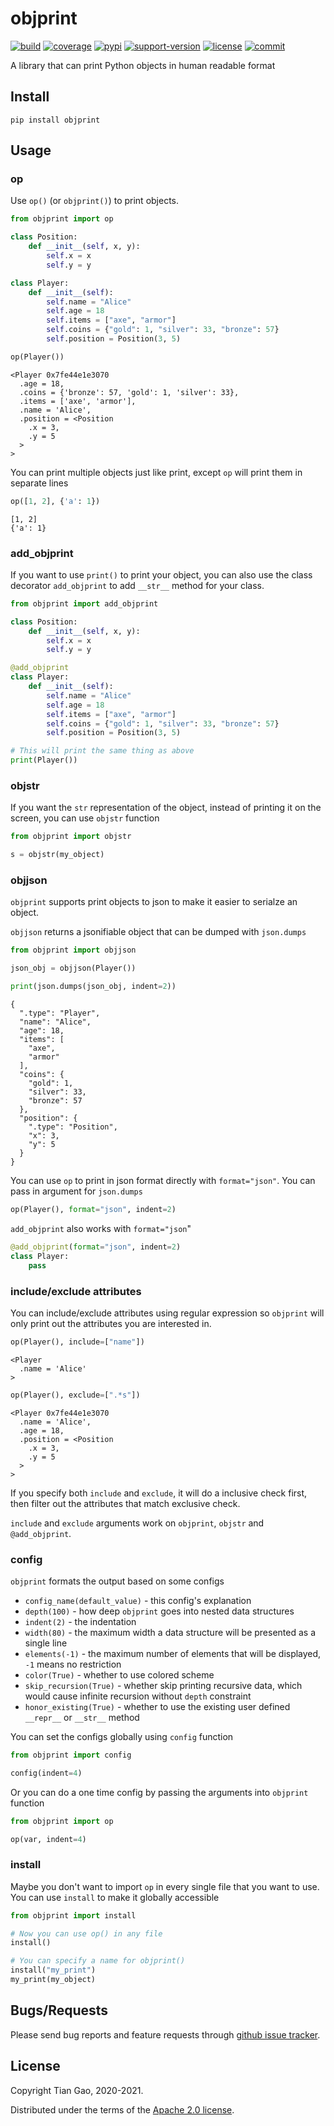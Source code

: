 # objprint

[![build](https://github.com/gaogaotiantian/objprint/workflows/build/badge.svg)](https://github.com/gaogaotiantian/objprint/actions?query=workflow%3Abuild)  [![coverage](https://img.shields.io/codecov/c/github/gaogaotiantian/objprint)](https://codecov.io/gh/gaogaotiantian/objprint)  [![pypi](https://img.shields.io/pypi/v/objprint.svg)](https://pypi.org/project/objprint/)  [![support-version](https://img.shields.io/pypi/pyversions/objprint)](https://img.shields.io/pypi/pyversions/objprint)  [![license](https://img.shields.io/github/license/gaogaotiantian/objprint)](https://github.com/gaogaotiantian/objprint/blob/master/LICENSE)  [![commit](https://img.shields.io/github/last-commit/gaogaotiantian/objprint)](https://github.com/gaogaotiantian/objprint/commits/master)

A library that can print Python objects in human readable format

## Install
```
pip install objprint
```

## Usage

### op

Use ```op()``` (or ```objprint()```) to print objects.

```python
from objprint import op

class Position:
    def __init__(self, x, y):
        self.x = x
        self.y = y

class Player:
    def __init__(self):
        self.name = "Alice"
        self.age = 18
        self.items = ["axe", "armor"]
        self.coins = {"gold": 1, "silver": 33, "bronze": 57}
        self.position = Position(3, 5)

op(Player())
```

```
<Player 0x7fe44e1e3070
  .age = 18,
  .coins = {'bronze': 57, 'gold': 1, 'silver': 33},
  .items = ['axe', 'armor'],
  .name = 'Alice',
  .position = <Position
    .x = 3,
    .y = 5
  >
>
```

You can print multiple objects just like print, except ``op`` will print them in separate lines

```python
op([1, 2], {'a': 1})
```

```
[1, 2]
{'a': 1}
```

### add_objprint

If you want to use ```print()``` to print your object, you can also use the class decorator
```add_objprint``` to add ```__str__``` method for your class.

```python
from objprint import add_objprint

class Position:
    def __init__(self, x, y):
        self.x = x
        self.y = y

@add_objprint
class Player:
    def __init__(self):
        self.name = "Alice"
        self.age = 18
        self.items = ["axe", "armor"]
        self.coins = {"gold": 1, "silver": 33, "bronze": 57}
        self.position = Position(3, 5)

# This will print the same thing as above
print(Player())
```

### objstr

If you want the ``str`` representation of the object, instead of printing it on the screen,
you can use ``objstr`` function

```python
from objprint import objstr

s = objstr(my_object)
```

### objjson

``objprint`` supports print objects to json to make it easier to serialze an object.

``objjson`` returns a jsonifiable object that can be dumped with ``json.dumps``

```python
from objprint import objjson

json_obj = objjson(Player())

print(json.dumps(json_obj, indent=2))
```

```
{
  ".type": "Player",
  "name": "Alice",
  "age": 18,
  "items": [
    "axe",
    "armor"
  ],
  "coins": {
    "gold": 1,
    "silver": 33,
    "bronze": 57
  },
  "position": {
    ".type": "Position",
    "x": 3,
    "y": 5
  }
}
```

You can use ``op`` to print in json format directly with ``format="json"``. You can pass in argument for ```json.dumps```

```python
op(Player(), format="json", indent=2)
```

``add_objprint`` also works with ``format="json``"

```python
@add_objprint(format="json", indent=2)
class Player:
    pass
```

### include/exclude attributes

You can include/exclude attributes using regular expression so ```objprint``` will only print
out the attributes you are interested in.

```python
op(Player(), include=["name"])
```
```
<Player
  .name = 'Alice'
>
```

```python
op(Player(), exclude=[".*s"])
```

```
<Player 0x7fe44e1e3070
  .name = 'Alice',
  .age = 18,
  .position = <Position
    .x = 3,
    .y = 5
  >
>
```

If you specify both ``include`` and ``exclude``, it will do a inclusive check first, then filter out the attributes
that match exclusive check.

```include``` and ```exclude``` arguments work on ```objprint```, ```objstr``` and ```@add_objprint```.

### config

```objprint``` formats the output based on some configs

* ``config_name(default_value)`` - this config's explanation
* ``depth(100)`` - how deep ```objprint``` goes into nested data structures
* ``indent(2)`` - the indentation
* ``width(80)`` - the maximum width a data structure will be presented as a single line
* ``elements(-1)`` - the maximum number of elements that will be displayed, ``-1`` means no restriction
* ``color(True)`` - whether to use colored scheme
* ``skip_recursion(True)`` - whether skip printing recursive data, which would cause infinite recursion without ``depth`` constraint
* ``honor_existing(True)`` - whether to use the existing user defined ``__repr__`` or ``__str__`` method

You can set the configs globally using ``config`` function

```python
from objprint import config

config(indent=4)
```

Or you can do a one time config by passing the arguments into ``objprint`` function

```python
from objprint import op

op(var, indent=4)
```

### install

Maybe you don't want to import ``op`` in every single file that you want to use. You can
use ``install`` to make it globally accessible

```python
from objprint import install

# Now you can use op() in any file
install()

# You can specify a name for objprint()
install("my_print")
my_print(my_object)
```

## Bugs/Requests

Please send bug reports and feature requests through [github issue tracker](https://github.com/gaogaotiantian/objprint/issues).

## License

Copyright Tian Gao, 2020-2021.

Distributed under the terms of the  [Apache 2.0 license](https://github.com/gaogaotiantian/objprint/blob/master/LICENSE).

